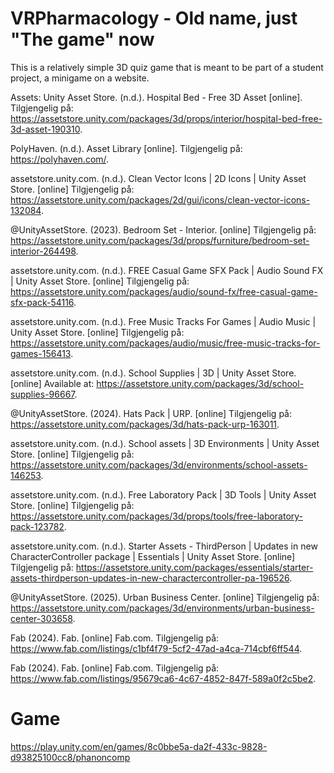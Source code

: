 # VRPharmacology - Old name, just "The game" now
This is a relatively simple 3D quiz game that is meant to be part of a student project, a minigame on a website.

Assets:
Unity Asset Store. (n.d.). Hospital Bed - Free 3D Asset [online]. Tilgjengelig på: https://assetstore.unity.com/packages/3d/props/interior/hospital-bed-free-3d-asset-190310.

PolyHaven. (n.d.). Asset Library [online]. Tilgjengelig på: https://polyhaven.com/.

assetstore.unity.com. (n.d.). Clean Vector Icons | 2D Icons | Unity Asset Store. [online] Tilgjengelig på: https://assetstore.unity.com/packages/2d/gui/icons/clean-vector-icons-132084.

‌@UnityAssetStore. (2023). Bedroom Set - Interior. [online] Tilgjengelig på: https://assetstore.unity.com/packages/3d/props/furniture/bedroom-set-interior-264498. 

‌assetstore.unity.com. (n.d.). FREE Casual Game SFX Pack | Audio Sound FX | Unity Asset Store. [online] Tilgjengelig på: https://assetstore.unity.com/packages/audio/sound-fx/free-casual-game-sfx-pack-54116.

assetstore.unity.com. (n.d.). Free Music Tracks For Games | Audio Music | Unity Asset Store. [online] Tilgjengelig på: https://assetstore.unity.com/packages/audio/music/free-music-tracks-for-games-156413. 

‌assetstore.unity.com. (n.d.). School Supplies | 3D | Unity Asset Store. [online] Available at: https://assetstore.unity.com/packages/3d/school-supplies-96667.

@UnityAssetStore. (2024). Hats Pack | URP. [online] Tilgjengelig på: https://assetstore.unity.com/packages/3d/hats-pack-urp-163011.

‌assetstore.unity.com. (n.d.). School assets | 3D Environments | Unity Asset Store. [online] Tilgjengelig på: https://assetstore.unity.com/packages/3d/environments/school-assets-146253.

‌assetstore.unity.com. (n.d.). Free Laboratory Pack | 3D Tools | Unity Asset Store. [online] Tilgjengelig på: https://assetstore.unity.com/packages/3d/props/tools/free-laboratory-pack-123782.

‌assetstore.unity.com. (n.d.). Starter Assets - ThirdPerson | Updates in new CharacterController package | Essentials | Unity Asset Store. [online] Tilgjengelig på: https://assetstore.unity.com/packages/essentials/starter-assets-thirdperson-updates-in-new-charactercontroller-pa-196526. 

‌@UnityAssetStore. (2025). Urban Business Center. [online] Tilgjengelig på: https://assetstore.unity.com/packages/3d/environments/urban-business-center-303658. 

Fab (2024). Fab. [online] Fab.com. Tilgjengelig på: https://www.fab.com/listings/c1bf4f79-5cf2-47ad-a4ca-714cbf6ff544.

‌Fab (2024). Fab. [online] Fab.com. Tilgjengelig på: https://www.fab.com/listings/95679ca6-4c67-4852-847f-589a0f2c5be2.
# Game
https://play.unity.com/en/games/8c0bbe5a-da2f-433c-9828-d93825100cc8/phanoncomp
